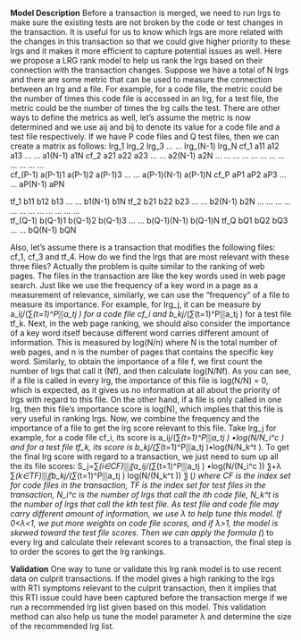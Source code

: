 **Model Description**
Before a transaction is merged, we need to run lrgs to make sure the existing tests are not broken by the code or test changes in the transaction. It is useful for us to know which lrgs are more related with the changes in this transaction so that we could give higher priority to these lrgs and it makes it more efficient to capture potential issues as well.
Here we propose a LRG rank model to help us rank the lrgs based on their connection with the transaction changes.
Suppose we have a total of N lrgs and there are some metric that can be used to measure the connection between an lrg and a file. For example, for a code file, the metric could be the number of times this code file is accessed in an lrg, for a test file, the metric could be the number of times the lrg calls the test. There are other ways to define the metrics as well, let’s assume the metric is now determined and we use aij and bij to denote its value for a code file and a test file respectively. If we have P code files and Q test files, then we can create a matrix as follows:
 	lrg_1	lrg_2	lrg_3	…	…	lrg_(N-1)	lrg_N
cf_1	a11	a12	a13	…	…	a1(N-1)	a1N
cf_2	a21	a22	a23	…	…	a2(N-1)	a2N
… …    	… …    	… …    	… …    		… …    	… …    
cf_(P-1)	a(P-1)1	a(P-1)2	a(P-1)3	…	…	a(P-1)(N-1)	a(P-1)N
cf_P	aP1	aP2	aP3	…	…	aP(N-1)	aPN
 	 	 	 	 	 	 	 
 	 						 
tf_1	b11	b12	b13	…	…	b1(N-1)	b1N
tf_2	b21	b22	b23	…	…	b2(N-1)	b2N
… …    	… …    	… …    	… …    		… …    	… …    
tf_(Q-1)	b(Q-1)1	b(Q-1)2	b(Q-1)3	…	…	b(Q-1)(N-1)	b(Q-1)N
tf_Q	bQ1	bQ2	bQ3	…	…	bQ(N-1)	bQN

Also, let’s assume there is a transaction that modifies the following files: cf_1, cf_3 and tf_4. How do we find the lrgs that are most relevant with these three files?
Actually the problem is quite similar to the ranking of web pages. The files in the transaction are like the key words used in web page search. 
Just like we use the frequency of a key word in a page as a measurement of relevance, similarly, we can use the “frequency” of a file to measure its importance. For example, for lrg_j, it can be measure by a_ij/(∑_(t=1)^P▒a_tj ) for a code file cf_i and b_kj/(∑_(t=1)^P▒a_tj ) for a test file tf_k.
Next, in the web page ranking, we should also consider the importance of a key word itself because different word carries different amount of information. This is measured by log(N/n) where N is the total number of web pages, and n is the number of pages that contains the specific key word. Similarly, to obtain the importance of a file f, we first count the number of lrgs that call it (Nf), and then calculate log(N/Nf). As you can see, if a file is called in every lrg, the importance of this file is log(N/N) = 0, which is expected, as it gives us no information at all about the priority of lrgs with regard to this file. On the other hand, if a file is only called in one lrg, then this file’s importance score is log(N), which implies that this file is very useful in ranking lrgs.
Now, we combine the frequency and the importance of a file to get the lrg score relevant to this file. Take lrg_j for example, for a code file cf_i, its score is a_ij/(∑_(t=1)^P▒a_tj )  •log⁡(N/N_i^c  ) and for a test file tf_k, its score is b_kj/(∑_(t=1)^P▒a_tj )•log⁡(N/N_k^t  ). To get the final lrg score with regard to a transaction, we just need to sum up all the its file scores:
S_j=∑_(i∈CF)▒〖a_ij/(∑_(t=1)^P▒a_tj )  •log⁡(N/(N_i^c )) 〗+λ ∑_(k∈TF)▒〖b_kj/(∑_(t=1)^P▒a_tj )  log⁡(N/(N_k^t )) 〗                       (*)
where CF is the index set for code files in the transaction,  TF is the index set for test files in the transaction, N_i^c is the number of lrgs that call the ith code file,  N_k^t is the number of lrgs that call the kth test file.
As test file and code file may carry different amount of information, we use λ to help tune this model. If  0<λ<1, we put more weights on code file scores, and if λ>1, the model is skewed toward the test file scores.
Then we can apply the formula (*) to every lrg and calculate their relevant scores to a transaction, the final step is to order the scores to get the lrg rankings.

**Validation**
One way to tune or validate this lrg rank model is to use recent data on culprit transactions. If the model gives a high ranking to the lrgs with RTI symptoms relevant to the culprit transaction, then it implies that this RTI issue could have been captured before the transaction merge if we run a recommended lrg list given based on this model. This validation method can also help us tune the model parameter λ and determine the size of the recommended lrg list.
